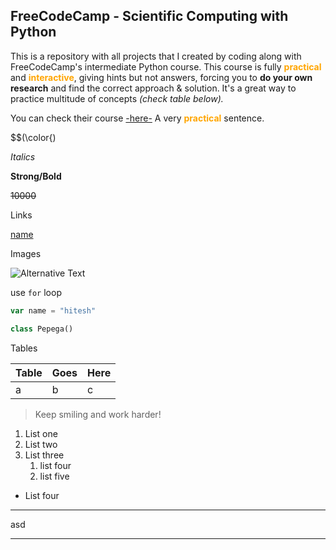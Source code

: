 ## FreeCodeCamp - Scientific Computing with Python
This is a repository with all projects that I created by coding along with FreeCodeCamp's intermediate Python course. This course is fully <span style='color:orange;'>**practical**</span> and <span style='color:orange;'>**interactive**</span>, giving hints but not answers, forcing you to **do your own research** and find the correct approach & solution. It's a great way to practice multitude of concepts _(check table below)._

You can check their course [-here-](https://www.freecodecamp.org/learn/scientific-computing-with-python/)
A very <span style='color: orange;'>**practical**</span> sentence.

$$(\color{)

_Italics_

**Strong/Bold**

~~10000~~

Links

[name](link "alternative text on hover")

Images

![Alternative Text](https://learncodeonline.in/mascot.png "alternative text on hover")

use `for` loop 

```javascript
var name = "hitesh"
```

```python
class Pepega()
```

Tables

|Table|Goes|Here|
|---|---|---|
a|b|c

>Keep smiling and work harder!

1. List one
2. List two
3. List three
   1. list four
   2. list five


- List four 

***

asd

---